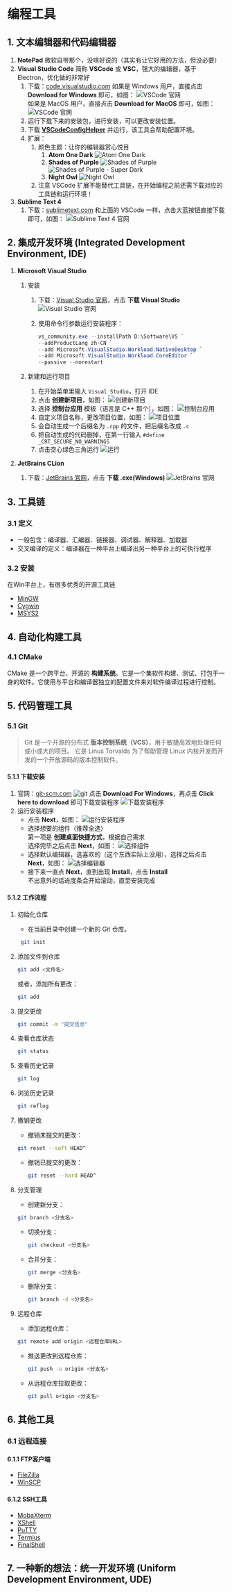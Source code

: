# 编程工具

## 1. 文本编辑器和代码编辑器

1. **NotePad**
   微软自带那个，没啥好说的（其实有让它好用的方法，但没必要）
2. **Visual Studio Code**
   简称 **VSCode** 或 **VSC**，强大的编辑器，基于 Electron，优化做的非常好
   1. 下载：[code.visualstudio.com](https://code.visualstudio.com)
      如果是 Windows 用户，直接点击 **Download for Windows** 即可，如图：
      ![VSCode 官网](/images/工具/编程工具/001.png)  
      如果是 MacOS 用户，直接点击 **Download for MacOS** 即可，如图：
      ![VSCode 官网](/images/工具/编程工具/002.png)
   2. 运行下载下来的安装包，进行安装，可以更改安装位置。
   3. 下载 [**VSCodeConfigHelper**](https://github.com/VSCodeConfigHelper/v4/releases/tag/v4.0.10) 并运行，该工具会帮助配置环境。
   4. 扩展：
      1. 颜色主题：让你的编辑器赏心悦目
         1. **Atom One Dark**
            ![Atom One Dark](/images/工具/编程工具/006.png)
         2. **Shades of Purple**
            ![Shades of Purple](/images/工具/编程工具/007.png)
            ![Shades of Purple - Super Dark](/images/工具/编程工具/008.png)
         3. **Night Owl**
            ![Night Owl](/images/工具/编程工具/009.png)
      2. 注意 VSCode 扩展不能替代工具链，在开始编程之前还需下载对应的工具链和运行环境！
3. **Sublime Text 4**
   1. 下载：[sublimetext.com](https://www.sublimetext.com)
      和上面的 VSCode 一样，点击大蓝按钮直接下载即可，如图：
      ![Sublime Text 4 官网](/images/工具/编程工具/003.png)

## 2. 集成开发环境 (Integrated Development Environment, IDE)

1. **Microsoft Visual Studio**

   1. 安装

      1. 下载：[Visual Studio 官网](https://visualstudio.microsoft.com/zh-hans/)，点击 **下载 Visual Studio**
         ![Visual Studio 官网](/images/工具/编程工具/011.png)
      2. 使用命令行参数运行安装程序：

         ```powershell
         vs_community.exe --installPath D:\Software\VS `
         --addProductLang zh-CN `
         --add Microsoft.VisualStudio.Workload.NativeDesktop `
         --add Microsoft.VisualStudio.Workload.CoreEditor `
         --passive --norestart
         ```

   2. 新建和运行项目
      1. 在开始菜单里输入 `Visual Studio`，打开 IDE
      2. 点击 **创建新项目**，如图：
         ![创建新项目](/images/工具/编程工具/017.png)
      3. 选择 **控制台应用** 模板（语言是 C++ 那个），如图：
         ![控制台应用](/images/工具/编程工具/018.png)
      4. 自定义项目名称，更改项目位置，如图：
         ![项目位置](/images/工具/编程工具/019.png)
      5. 会自动生成一个后缀名为 `.cpp` 的文件，把后缀名改成 `.c`
      6. 把自动生成的代码删掉，在第一行输入 `#define _CRT_SECURE_NO_WARNINGS`
      7. 点击空心绿色三角运行
         ![运行](/images/工具/编程工具/020.png)

2. **JetBrains CLion**
   1. 下载：[JetBrains 官网](https://www.jetbrains.com/clion/download/#section=windows)，点击 **下载 .exe(Windows)**
      ![JetBrains 官网](/images/工具/编程工具/021.png)

## 3. 工具链

### 3.1 定义

- 一般包含：编译器、汇编器、链接器、调试器、解释器、加载器
- 交叉编译的定义：编译器在一种平台上编译出另一种平台上的可执行程序

### 3.2 安装

在Win平台上，有很多优秀的开源工具链

- [MinGW](https://www.mingw-w64.org/doku.php)
- [Cygwin](https://www.cygwin.com/)
- [MSYS2](https://www.msys2.org/)

## 4. 自动化构建工具

### 4.1 CMake

CMake 是一个跨平台、开源的 **构建系统**。它是一个集软件构建、测试、打包于一身的软件。它使用与平台和编译器独立的配置文件来对软件编译过程进行控制。

## 5. 代码管理工具

### 5.1 Git

> Git 是一个开源的分布式 **版本控制系统（VCS）**，用于敏捷高效地处理任何或小或大的项目。
> 它是 Linus Torvalds 为了帮助管理 Linux 内核开发而开发的一个开放源码的版本控制软件。

#### 5.1.1 下载安装

1. 官网：[git-scm.com](https://git-scm.com/)
   ![git](/images/项目/1_Git的使用/001.png)
   点击 **Download For Windows**，再点击 **Click here to download** 即可下载安装程序
   ![下载安装程序](/images/项目/1_Git的使用/002.png)
2. 运行安装程序
   - 点击 **Next**，如图：
     ![运行安装程序](/images/项目/1_Git的使用/003.png)
   - 选择想要的组件（推荐全选）  
     第一项是 **创建桌面快捷方式**，根据自己需求  
     选择完毕之后点击 **Next**，如图：
     ![选择组件](/images/项目/1_Git的使用/004.png)
   - 选择默认编辑器，选喜欢的（这个东西实际上没用），选择之后点击 **Next**，如图：
     ![选择编辑器](/images/项目/1_Git的使用/005.png)
   - 接下来一直点 **Next**，直到出现 **Install**，点击 **Install**  
     不出意外的话进度条会开始滚动，直至安装完成

#### 5.1.2 工作流程

1. 初始化仓库

   - 在当前目录中创建一个新的 Git 仓库。

   ```bash
    git init
   ```

2. 添加文件到仓库

   ```bash
   git add <文件名>
   ```

   或者，添加所有更改：

   ```bash
   git add
   ```

3. 提交更改

   ```bash
   git commit -m "提交信息"
   ```

4. 查看仓库状态

   ```bash
   git status
   ```

5. 查看历史记录

   ```bash
   git log
   ```

6. 浏览历史记录

   ```bash
   git reflog
   ```

7. 撤销更改

   - 撤销未提交的更改：

   ```bash
   git reset --soft HEAD^
   ```

   - 撤销已提交的更改：

     ```bash
     git reset --hard HEAD^
     ```

8. 分支管理

   - 创建新分支：

   ```bash
   git branch <分支名>
   ```

   - 切换分支：

     ```bash
     git checkout <分支名>
     ```

   - 合并分支：

     ```bash
     git merge <分支名>
     ```

   - 删除分支：

     ```bash
     git branch -d <分支名>
     ```

9. 远程仓库

   - 添加远程仓库：

   ```bash
   git remote add origin <远程仓库URL>
   ```

   - 推送更改到远程仓库：

     ```bash
     git push -u origin <分支名>
     ```

   - 从远程仓库拉取更改：

     ```bash
     git pull origin <分支名>
     ```

## 6. 其他工具

### 6.1 远程连接

#### 6.1.1 FTP客户端

- [FileZilla](https://filezilla-project.org/)
- [WinSCP](https://winscp.net/eng/index.php)

#### 6.1.2 SSH工具

- [MobaXterm](https://mobaxterm.mobatek.net/)
- [XShell](https://www.netsarang.com/zh/xshell/)
- [PuTTY](https://www.putty.org/)
- [Termius](https://termius.com/)
- [FinalShell](http://www.hostbuf.com/)

## 7. 一种新的想法：统一开发环境 (Uniform Development Environment, UDE)
